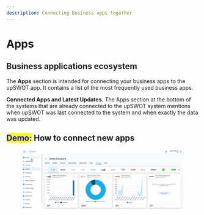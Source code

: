 ```yaml
---
description: Connecting Business apps together
---
```


# Apps

## Business applications ecosystem

The **Apps** section is intended for connecting your business apps to the upSWOT app. It contains a list of the most frequently used business apps.

**Connected Apps and Latest Updates.** The Apps section at the bottom of the systems that are already connected to the upSWOT system mentions when upSWOT was last connected to the system and when exactly the data was updated.

## <mark style="color:blue;">Demo:</mark> How to connect new apps

<figure><img src="../../../.gitbook/assets/Animation.gif" alt=""><figcaption></figcaption></figure>
